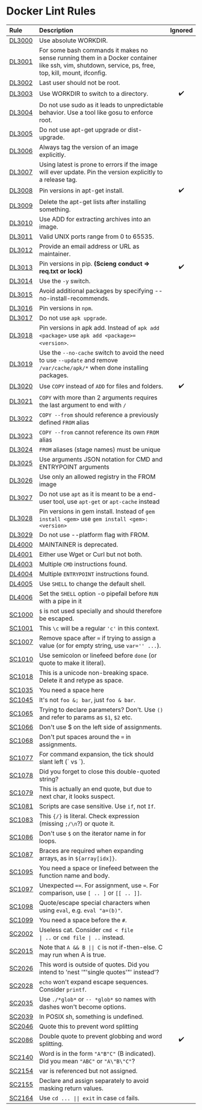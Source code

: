 # Docker Lint Rules


| Rule                                                         | Description                                                  | Ignored |
| :----------------------------------------------------------- | :----------------------------------------------------------- | :-----: |
| [DL3000](https://github.com/hadolint/hadolint/wiki/DL3000)   | Use absolute WORKDIR.                                        |         |
| [DL3001](https://github.com/hadolint/hadolint/wiki/DL3001)   | For some bash commands it makes no sense running them in a Docker container like ssh, vim, shutdown, service, ps, free, top, kill, mount, ifconfig. |         |
| [DL3002](https://github.com/hadolint/hadolint/wiki/DL3002)   | Last user should not be root.                                |         |
| [DL3003](https://github.com/hadolint/hadolint/wiki/DL3003)   | Use WORKDIR to switch to a directory.                        |    ✔️    |
| [DL3004](https://github.com/hadolint/hadolint/wiki/DL3004)   | Do not use sudo as it leads to unpredictable behavior. Use a tool like gosu to enforce root. |         |
| [DL3005](https://github.com/hadolint/hadolint/wiki/DL3005)   | Do not use apt-get upgrade or dist-upgrade.                  |         |
| [DL3006](https://github.com/hadolint/hadolint/wiki/DL3006)   | Always tag the version of an image explicitly.               |         |
| [DL3007](https://github.com/hadolint/hadolint/wiki/DL3007)   | Using latest is prone to errors if the image will ever update. Pin the version explicitly to a release tag. |         |
| [DL3008](https://github.com/hadolint/hadolint/wiki/DL3008)   | Pin versions in apt-get install.                             |    ✔️    |
| [DL3009](https://github.com/hadolint/hadolint/wiki/DL3009)   | Delete the apt-get lists after installing something.         |         |
| [DL3010](https://github.com/hadolint/hadolint/wiki/DL3010)   | Use ADD for extracting archives into an image.               |         |
| [DL3011](https://github.com/hadolint/hadolint/wiki/DL3011)   | Valid UNIX ports range from 0 to 65535.                      |         |
| [DL3012](https://github.com/hadolint/hadolint/wiki/DL3012)   | Provide an email address or URL as maintainer.               |         |
| [DL3013](https://github.com/hadolint/hadolint/wiki/DL3013)   | Pin versions in pip. **(Scieng conduct => req.txt or lock)** |    ✔️    |
| [DL3014](https://github.com/hadolint/hadolint/wiki/DL3014)   | Use the `-y` switch.                                         |         |
| [DL3015](https://github.com/hadolint/hadolint/wiki/DL3015)   | Avoid additional packages by specifying --no-install-recommends. |         |
| [DL3016](https://github.com/hadolint/hadolint/wiki/DL3016)   | Pin versions in `npm`.                                       |         |
| [DL3017](https://github.com/hadolint/hadolint/wiki/DL3017)   | Do not use `apk upgrade`.                                    |         |
| [DL3018](https://github.com/hadolint/hadolint/wiki/DL3018)   | Pin versions in apk add. Instead of `apk add <package>` use `apk add <package>=<version>`. |         |
| [DL3019](https://github.com/hadolint/hadolint/wiki/DL3019)   | Use the `--no-cache` switch to avoid the need to use `--update` and remove `/var/cache/apk/*` when done installing packages. |         |
| [DL3020](https://github.com/hadolint/hadolint/wiki/DL3020)   | Use `COPY` instead of `ADD` for files and folders.           |    ✔️    |
| [DL3021](https://github.com/hadolint/hadolint/wiki/DL3021)   | `COPY` with more than 2 arguments requires the last argument to end with `/` |         |
| [DL3022](https://github.com/hadolint/hadolint/wiki/DL3022)   | `COPY --from` should reference a previously defined `FROM` alias |         |
| [DL3023](https://github.com/hadolint/hadolint/wiki/DL3023)   | `COPY --from` cannot reference its own `FROM` alias          |         |
| [DL3024](https://github.com/hadolint/hadolint/wiki/DL3024)   | `FROM` aliases (stage names) must be unique                  |         |
| [DL3025](https://github.com/hadolint/hadolint/wiki/DL3025)   | Use arguments JSON notation for CMD and ENTRYPOINT arguments |         |
| [DL3026](https://github.com/hadolint/hadolint/wiki/DL3026)   | Use only an allowed registry in the FROM image               |         |
| [DL3027](https://github.com/hadolint/hadolint/wiki/DL3027)   | Do not use `apt` as it is meant to be a end-user tool, use `apt-get` or `apt-cache` instead |         |
| [DL3028](https://github.com/hadolint/hadolint/wiki/DL3028)   | Pin versions in gem install. Instead of `gem install <gem>` use `gem install <gem>:<version>` |         |
| [DL3029](https://github.com/hadolint/hadolint/wiki/DL3029)   | Do not use --platform flag with FROM.                        |         |
| [DL4000](https://github.com/hadolint/hadolint/wiki/DL4000)   | MAINTAINER is deprecated.                                    |         |
| [DL4001](https://github.com/hadolint/hadolint/wiki/DL4001)   | Either use Wget or Curl but not both.                        |         |
| [DL4003](https://github.com/hadolint/hadolint/wiki/DL4003)   | Multiple `CMD` instructions found.                           |         |
| [DL4004](https://github.com/hadolint/hadolint/wiki/DL4004)   | Multiple `ENTRYPOINT` instructions found.                    |         |
| [DL4005](https://github.com/hadolint/hadolint/wiki/DL4005)   | Use `SHELL` to change the default shell.                     |         |
| [DL4006](https://github.com/hadolint/hadolint/wiki/DL4006)   | Set the `SHELL` option -o pipefail before `RUN` with a pipe in it |         |
| [SC1000](https://github.com/koalaman/shellcheck/wiki/SC1000) | `$` is not used specially and should therefore be escaped.   |         |
| [SC1001](https://github.com/koalaman/shellcheck/wiki/SC1001) | This `\c` will be a regular `'c'`  in this context.          |         |
| [SC1007](https://github.com/koalaman/shellcheck/wiki/SC1007) | Remove space after `=` if trying to assign a value (or for empty string, use `var='' ...`). |         |
| [SC1010](https://github.com/koalaman/shellcheck/wiki/SC1010) | Use semicolon or linefeed before `done` (or quote to make it literal). |         |
| [SC1018](https://github.com/koalaman/shellcheck/wiki/SC1018) | This is a unicode non-breaking space. Delete it and retype as space. |         |
| [SC1035](https://github.com/koalaman/shellcheck/wiki/SC1035) | You need a space here                                        |         |
| [SC1045](https://github.com/koalaman/shellcheck/wiki/SC1045) | It's not `foo &; bar`, just `foo & bar`.                     |         |
| [SC1065](https://github.com/koalaman/shellcheck/wiki/SC1065) | Trying to declare parameters? Don't. Use `()` and refer to params as `$1`, `$2` etc. |         |
| [SC1066](https://github.com/koalaman/shellcheck/wiki/SC1066) | Don't use $ on the left side of assignments.                 |         |
| [SC1068](https://github.com/koalaman/shellcheck/wiki/SC1068) | Don't put spaces around the `=` in assignments.              |         |
| [SC1077](https://github.com/koalaman/shellcheck/wiki/SC1077) | For command expansion, the tick should slant left (\` vs ´). |         |
| [SC1078](https://github.com/koalaman/shellcheck/wiki/SC1078) | Did you forget to close this double-quoted string?           |         |
| [SC1079](https://github.com/koalaman/shellcheck/wiki/SC1079) | This is actually an end quote, but due to next char, it looks suspect. |         |
| [SC1081](https://github.com/koalaman/shellcheck/wiki/SC1081) | Scripts are case sensitive. Use `if`, not `If`.              |         |
| [SC1083](https://github.com/koalaman/shellcheck/wiki/SC1083) | This `{/}` is literal. Check expression (missing `;/\n`?) or quote it. |         |
| [SC1086](https://github.com/koalaman/shellcheck/wiki/SC1086) | Don't use `$` on the iterator name in for loops.             |         |
| [SC1087](https://github.com/koalaman/shellcheck/wiki/SC1087) | Braces are required when expanding arrays, as in `${array[idx]}`. |         |
| [SC1095](https://github.com/koalaman/shellcheck/wiki/SC1095) | You need a space or linefeed between the function name and body. |         |
| [SC1097](https://github.com/koalaman/shellcheck/wiki/SC1097) | Unexpected `==`. For assignment, use `=`. For comparison, use `[ .. ]` or `[[ .. ]]`. |         |
| [SC1098](https://github.com/koalaman/shellcheck/wiki/SC1098) | Quote/escape special characters when using `eval`, e.g. `eval "a=(b)"`. |         |
| [SC1099](https://github.com/koalaman/shellcheck/wiki/SC1099) | You need a space before the `#`.                             |         |
| [SC2002](https://github.com/koalaman/shellcheck/wiki/SC2002) | Useless cat. Consider <code>cmd < file &#124; ..</code> or <code>cmd file &#124; ..</code> instead. |         |
| [SC2015](https://github.com/koalaman/shellcheck/wiki/SC2015) | Note that <code>A && B &#124;&#124; C</code> is not if-then-else. C may run when A is true. |         |
| [SC2026](https://github.com/koalaman/shellcheck/wiki/SC2026) | This word is outside of quotes. Did you intend to 'nest '"'single quotes'"' instead'? |         |
| [SC2028](https://github.com/koalaman/shellcheck/wiki/SC2028) | `echo` won't expand escape sequences. Consider `printf`.     |         |
| [SC2035](https://github.com/koalaman/shellcheck/wiki/SC2035) | Use `./*glob*` or `-- *glob*` so names with dashes won't become options. |         |
| [SC2039](https://github.com/koalaman/shellcheck/wiki/SC2039) | In POSIX sh, something is undefined.                         |         |
| [SC2046](https://github.com/koalaman/shellcheck/wiki/SC2046) | Quote this to prevent word splitting                         |         |
| [SC2086](https://github.com/koalaman/shellcheck/wiki/SC2086) | Double quote to prevent globbing and word splitting.         |    ✔️    |
| [SC2140](https://github.com/koalaman/shellcheck/wiki/SC2140) | Word is in the form `"A"B"C"` (B indicated). Did you mean `"ABC"` or `"A\"B\"C"`? |         |
| [SC2154](https://github.com/koalaman/shellcheck/wiki/SC2154) | var is referenced but not assigned.                          |         |
| [SC2155](https://github.com/koalaman/shellcheck/wiki/SC2155) | Declare and assign separately to avoid masking return values. |         |
| [SC2164](https://github.com/koalaman/shellcheck/wiki/SC2164) | Use <code>cd ... &#124;&#124; exit</code> in case `cd` fails. |         |
